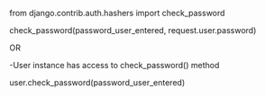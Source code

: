from django.contrib.auth.hashers import check_password

check_password(password_user_entered, request.user.password)

OR 

-User instance has access to check_password() method

user.check_password(password_user_entered)

